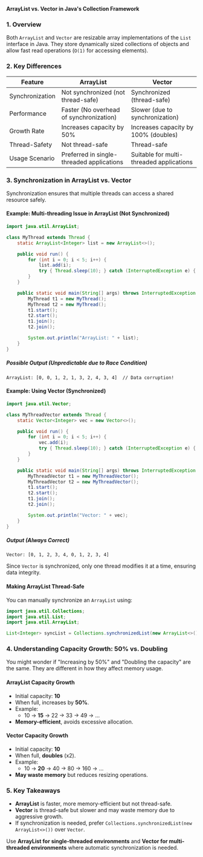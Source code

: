 **ArrayList vs. Vector in Java's Collection Framework**

### **1. Overview**
Both `ArrayList` and `Vector` are resizable array implementations of the `List` interface in Java. They store dynamically sized collections of objects and allow fast read operations (`O(1)` for accessing elements).

### **2. Key Differences**
| Feature          | ArrayList                          | Vector                          |
|-----------------|----------------------------------|--------------------------------|
| Synchronization | Not synchronized (not thread-safe) | Synchronized (thread-safe)     |
| Performance     | Faster (No overhead of synchronization) | Slower (due to synchronization) |
| Growth Rate     | Increases capacity by 50%        | Increases capacity by 100% (doubles) |
| Thread-Safety   | Not thread-safe                   | Thread-safe                     |
| Usage Scenario  | Preferred in single-threaded applications | Suitable for multi-threaded applications |

### **3. Synchronization in ArrayList vs. Vector**
Synchronization ensures that multiple threads can access a shared resource safely.

#### **Example: Multi-threading Issue in ArrayList** (Not Synchronized)
```java
import java.util.ArrayList;

class MyThread extends Thread {
    static ArrayList<Integer> list = new ArrayList<>();

    public void run() {
        for (int i = 0; i < 5; i++) {
            list.add(i);
            try { Thread.sleep(10); } catch (InterruptedException e) { }
        }
    }

    public static void main(String[] args) throws InterruptedException {
        MyThread t1 = new MyThread();
        MyThread t2 = new MyThread();
        t1.start();
        t2.start();
        t1.join();
        t2.join();

        System.out.println("ArrayList: " + list);
    }
}
```
##### **Possible Output (Unpredictable due to Race Condition)**
```
ArrayList: [0, 0, 1, 2, 1, 3, 2, 4, 3, 4]  // Data corruption!
```

#### **Example: Using Vector (Synchronized)**
```java
import java.util.Vector;

class MyThreadVector extends Thread {
    static Vector<Integer> vec = new Vector<>();

    public void run() {
        for (int i = 0; i < 5; i++) {
            vec.add(i);
            try { Thread.sleep(10); } catch (InterruptedException e) { }
        }
    }

    public static void main(String[] args) throws InterruptedException {
        MyThreadVector t1 = new MyThreadVector();
        MyThreadVector t2 = new MyThreadVector();
        t1.start();
        t2.start();
        t1.join();
        t2.join();

        System.out.println("Vector: " + vec);
    }
}
```
##### **Output (Always Correct)**
```
Vector: [0, 1, 2, 3, 4, 0, 1, 2, 3, 4]
```
Since `Vector` is synchronized, only one thread modifies it at a time, ensuring data integrity.

#### **Making ArrayList Thread-Safe**
You can manually synchronize an `ArrayList` using:
```java
import java.util.Collections;
import java.util.List;
import java.util.ArrayList;

List<Integer> syncList = Collections.synchronizedList(new ArrayList<>());
```

### **4. Understanding Capacity Growth: 50% vs. Doubling**
You might wonder if "Increasing by 50%" and "Doubling the capacity" are the same. They are different in how they affect memory usage.

#### **ArrayList Capacity Growth**
- Initial capacity: **10**
- When full, increases by **50%**.
- Example:
  - 10 → **15** → 22 → 33 → 49 → ...
- **Memory-efficient**, avoids excessive allocation.

#### **Vector Capacity Growth**
- Initial capacity: **10**
- When full, **doubles** (x2).
- Example:
  - 10 → **20** → 40 → 80 → 160 → ...
- **May waste memory** but reduces resizing operations.

### **5. Key Takeaways**
- **ArrayList** is faster, more memory-efficient but not thread-safe.
- **Vector** is thread-safe but slower and may waste memory due to aggressive growth.
- If synchronization is needed, prefer `Collections.synchronizedList(new ArrayList<>())` over `Vector`.

Use **ArrayList for single-threaded environments** and **Vector for multi-threaded environments** where automatic synchronization is needed.

